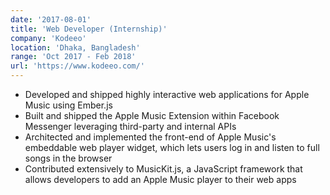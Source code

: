 ```yaml
---
date: '2017-08-01'
title: 'Web Developer (Internship)'
company: 'Kodeeo'
location: 'Dhaka, Bangladesh'
range: 'Oct 2017 - Feb 2018'
url: 'https://www.kodeeo.com/'
---
```


- Developed and shipped highly interactive web applications for Apple Music using Ember.js
- Built and shipped the Apple Music Extension within Facebook Messenger leveraging third-party and internal APIs
- Architected and implemented the front-end of Apple Music's embeddable web player widget, which lets users log in and listen to full songs in the browser
- Contributed extensively to MusicKit.js, a JavaScript framework that allows developers to add an Apple Music player to their web apps
